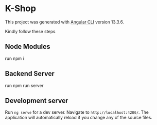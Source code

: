 # K-Shop

This project was generated with [Angular CLI](https://github.com/angular/angular-cli) version 13.3.6.


Kindly follow these steps

## Node Modules 

run          npm i

## Backend Server 

 run      npm run server 

## Development server

Run `ng serve` for a dev server. Navigate to `http://localhost:4200/`. The application will automatically reload if you change any of the source files.

